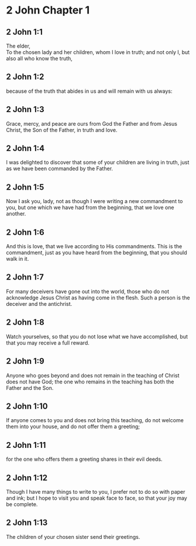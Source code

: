 # 2 John Chapter 1

## 2 John 1:1

The elder,  
To the chosen lady and her children, whom I love in truth; and not only I, but also all who know the truth,

## 2 John 1:2

because of the truth that abides in us and will remain with us always:

## 2 John 1:3

Grace, mercy, and peace are ours from God the Father and from Jesus Christ, the Son of the Father, in truth and love.

## 2 John 1:4

I was delighted to discover that some of your children are living in truth, just as we have been commanded by the Father.

## 2 John 1:5

Now I ask you, lady, not as though I were writing a new commandment to you, but one which we have had from the beginning, that we love one another.

## 2 John 1:6

And this is love, that we live according to His commandments. This is the commandment, just as you have heard from the beginning, that you should walk in it.

## 2 John 1:7

For many deceivers have gone out into the world, those who do not acknowledge Jesus Christ as having come in the flesh. Such a person is the deceiver and the antichrist.

## 2 John 1:8

Watch yourselves, so that you do not lose what we have accomplished, but that you may receive a full reward.

## 2 John 1:9

Anyone who goes beyond and does not remain in the teaching of Christ does not have God; the one who remains in the teaching has both the Father and the Son.

## 2 John 1:10

If anyone comes to you and does not bring this teaching, do not welcome them into your house, and do not offer them a greeting;

## 2 John 1:11

for the one who offers them a greeting shares in their evil deeds.

## 2 John 1:12

Though I have many things to write to you, I prefer not to do so with paper and ink; but I hope to visit you and speak face to face, so that your joy may be complete.

## 2 John 1:13

The children of your chosen sister send their greetings.
